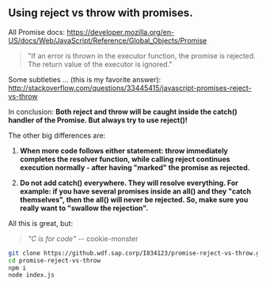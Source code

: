 ## Using reject vs throw with promises.

All Promise docs:  https://developer.mozilla.org/en-US/docs/Web/JavaScript/Reference/Global_Objects/Promise

> "If an error is thrown in the executor function, the promise is rejected. The return value of the executor is ignored."

Some subtleties ... (this is my favorite answer): http://stackoverflow.com/questions/33445415/javascript-promises-reject-vs-throw

In conclusion: **Both reject and throw will be caught inside the catch() handler of the Promise. But always try to use reject()!**

The other big differences are:

1. **When more code follows either statement: throw immediately completes the resolver function, while calling reject continues execution normally - after having "marked" the promise as rejected.**

2. **Do not add catch() everywhere. They will resolve everything. For example: if you have several promises inside an all() and they "catch themselves", then the all() will never be rejected. So, make sure you really want to "swallow the rejection".**

All this is great, but:

> _"C is for code"_  -- cookie-monster

```sh
git clone https://github.wdf.sap.corp/I834123/promise-reject-vs-throw.git
cd promise-reject-vs-throw
npm i
node index.js
```